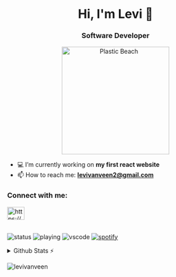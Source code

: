 <h1 align="center">Hi, I'm Levi 👋</h1>
<h3 align="center">Software Developer</h3>

<p align="center">
    <img src="https://raw.githubusercontent.com/levivanveen/levivanveen/main/plasticBeach.gif" alt="Plastic Beach" width="250"/>
</p>

- :computer: I’m currently working on **my first react website**
- :mailbox: How to reach me: **levivanveen2@gmail.com**

<h3 align="left">Connect with me:</h3>
<a href="https://discord.gg/https://discordapp.com/users/566774289525899305/" target="blank"><img align="center" src="https://raw.githubusercontent.com/rahuldkjain/github-profile-readme-generator/master/src/images/icons/Social/discord.svg" alt="https://discordapp.com/users/325680966976929793/" height="30" width="40" /></a>
<br><br>

![status](https://nocache.advaith.workers.dev?url=https://img.shields.io/endpoint?url=https://dev.discordprofiles.me/api/badge/status/325680966976929793?simple=true)
![playing](https://nocache.advaith.workers.dev?url=https://img.shields.io/endpoint?url=https://dev.discordprofiles.me/api/badge/playing/325680966976929793)
![vscode](https://nocache.advaith.workers.dev?url=https://img.shields.io/endpoint?url=https://dev.discordprofiles.me/api/badge/vscode/325680966976929793)
[![spotify](https://nocache.advaith.workers.dev?url=https://img.shields.io/endpoint?url=https://dev.discordprofiles.me/api/badge/spotify/325680966976929793)](https://dev.discordprofiles.me/openspotify/325680966976929793)

<details>
  <summary>Github Stats ⚡</summary>
  
  <a href="#">![Github stats](https://github-readme-stats.vercel.app/api?username=levivanveen&count_private=true&theme=synthwave&line_height=20)</a>
  <a href="#">![Top Langs](https://github-readme-stats.vercel.app/api/top-langs/?username=levivanveen&card_width=500&theme=synthwave)</a>
</details>

<p align="left"> <img src="https://komarev.com/ghpvc/?username=levivanveen&label=Profile%20views&color=0e75b6&style=flat" alt="levivanveen" /> </p>